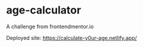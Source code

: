 # age-calculator
A challenge from frontendmentor.io

Deployed site: https://calculate-y0ur-age.netlify.app/
